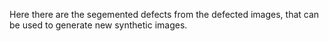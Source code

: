 Here there are the segemented defects from the defected images,
that can be used to generate new synthetic images.